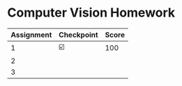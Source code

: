 # Computer Vision Homework

| Assignment | Checkpoint | Score |
| ---------- | ---------- | ---- |
| 1          | :ballot_box_with_check: | 100 |
| 2           |    |      |
| 3           |            |      |

 
